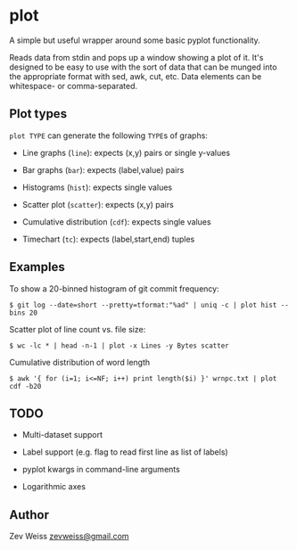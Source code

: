 plot
====

A simple but useful wrapper around some basic pyplot functionality.

Reads data from stdin and pops up a window showing a plot of it.  It's
designed to be easy to use with the sort of data that can be munged
into the appropriate format with sed, awk, cut, etc.  Data elements
can be whitespace- or comma-separated.

## Plot types

`plot TYPE` can generate the following `TYPE`s of graphs:

- Line graphs (`line`): expects (x,y) pairs or single y-values

- Bar graphs (`bar`): expects (label,value) pairs

- Histograms (`hist`): expects single values

- Scatter plot (`scatter`): expects (x,y) pairs

- Cumulative distribution (`cdf`): expects single values

- Timechart (`tc`): expects (label,start,end) tuples

## Examples

To show a 20-binned histogram of git commit frequency:

    $ git log --date=short --pretty=tformat:"%ad" | uniq -c | plot hist --bins 20

Scatter plot of line count vs. file size:

    $ wc -lc * | head -n-1 | plot -x Lines -y Bytes scatter

Cumulative distribution of word length

    $ awk '{ for (i=1; i<=NF; i++) print length($i) }' wrnpc.txt | plot cdf -b20

## TODO

- Multi-dataset support

- Label support (e.g. flag to read first line as list of labels)

- pyplot kwargs in command-line arguments

- Logarithmic axes

## Author

Zev Weiss
<zevweiss@gmail.com>
